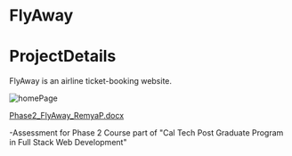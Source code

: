 # FlyAway 
# ProjectDetails
FlyAway is an airline ticket-booking website.

 
![homePage](https://user-images.githubusercontent.com/98504298/166093569-0fe64f6a-e9a3-427e-8107-5d4333bd5e0d.PNG)


[Phase2_FlyAway_RemyaP.docx](https://github.com/RemyaPillai99/FlyAway_TicketBookingWebsite/files/8596212/Phase2_FlyAway_RemyaP.docx)

-Assessment for Phase 2 Course part of "Cal Tech Post Graduate Program in Full Stack Web Development"

